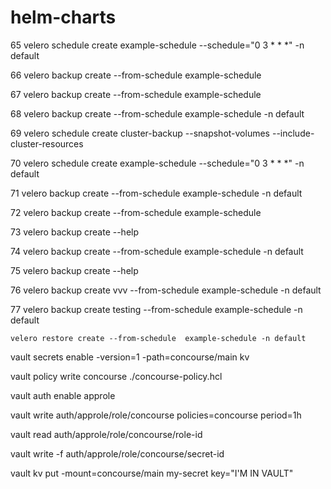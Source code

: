 # helm-charts


   65  velero schedule create example-schedule --schedule="0 3 * * *"  -n default


   66  velero backup create --from-schedule example-schedule
   
   
   67  velero backup create --from-schedule example-schedule 
   
   
   68  velero backup create --from-schedule example-schedule -n default
   
   
   69  velero schedule create cluster-backup --snapshot-volumes --include-cluster-resources
   
   
   70  velero schedule create example-schedule --schedule="0 3 * * *"  -n default
   
   
   71  velero backup create --from-schedule example-schedule -n default
   
   
   72  velero backup create --from-schedule example-schedule
   
   
   73  velero backup create --help
   
   
   74  velero backup create --from-schedule example-schedule -n default
   
   
   75  velero backup create --help
   
   
   76  velero backup create  vvv  --from-schedule example-schedule -n default
   
   
   77  velero backup create  testing  --from-schedule example-schedule -n default


    velero restore create --from-schedule  example-schedule -n default





vault secrets enable -version=1 -path=concourse/main kv



vault policy write concourse ./concourse-policy.hcl


vault auth enable approle


vault write auth/approle/role/concourse policies=concourse period=1h


vault read auth/approle/role/concourse/role-id


vault write -f auth/approle/role/concourse/secret-id


vault kv put -mount=concourse/main  my-secret key="I'M IN VAULT" 

